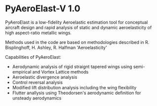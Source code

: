 # PyAeroElast-V 1.0
PyAeroElast is a low-fidelity Aeroelastic estimation tool for conceptual aircraft design and rapid analysis of static and dynamic aeroelasticity of high aspect-ratio metallic wings.

Methods used in the code are based on methodologies described in  R. Bisplinghoff, H. Ashley, R. Halfman 'Aeroelasticity'

Capabilities of PyAeroElast:
- Aerodynamic analysis of rigid straignt tapered wings using semi-empirical and Vortex Lattice methods
- Aeroelastic divergence analysis
- Control reversal analysis
- Modified lift distribution analysis including the wing flexibility
- Flutter anallysis using Theodorsen's aerodynamic definition for unsteady aerodynamics
